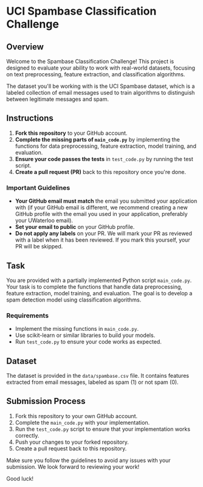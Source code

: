 # UCI Spambase Classification Challenge

## Overview

Welcome to the Spambase Classification Challenge! This project is designed to evaluate your ability to work with real-world datasets, focusing on text preprocessing, feature extraction, and classification algorithms.

The dataset you'll be working with is the UCI Spambase dataset, which is a labeled collection of email messages used to train algorithms to distinguish between legitimate messages and spam.

## Instructions

1. **Fork this repository** to your GitHub account.
2. **Complete the missing parts of `main_code.py`** by implementing the functions for data preprocessing, feature extraction, model training, and evaluation.
3. **Ensure your code passes the tests** in `test_code.py` by running the test script.
4. **Create a pull request (PR)** back to this repository once you're done.

### Important Guidelines

- **Your GitHub email must match** the email you submitted your application with (if your GitHub email is different, we recommend creating a new GitHub profile with the email you used in your application, preferably your UWaterloo email).
- **Set your email to public** on your GitHub profile.
- **Do not apply any labels** on your PR. We will mark your PR as reviewed with a label when it has been reviewed. If you mark this yourself, your PR will be skipped.

## Task

You are provided with a partially implemented Python script `main_code.py`. Your task is to complete the functions that handle data preprocessing, feature extraction, model training, and evaluation. The goal is to develop a spam detection model using classification algorithms.

### Requirements

- Implement the missing functions in `main_code.py`.
- Use scikit-learn or similar libraries to build your models.
- Run `test_code.py` to ensure your code works as expected.

## Dataset

The dataset is provided in the `data/spambase.csv` file. It contains features extracted from email messages, labeled as spam (1) or not spam (0).

## Submission Process

1. Fork this repository to your own GitHub account.
2. Complete the `main_code.py` with your implementation.
3. Run the `test_code.py` script to ensure that your implementation works correctly.
4. Push your changes to your forked repository.
5. Create a pull request back to this repository.

Make sure you follow the guidelines to avoid any issues with your submission. We look forward to reviewing your work!

Good luck!
